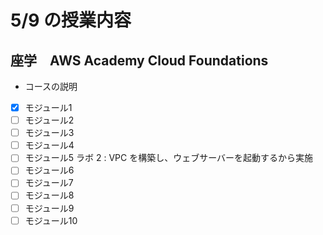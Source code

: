 # 5/9 の授業内容
## 座学　AWS Academy Cloud Foundations
* コースの説明
* [x] モジュール1
* [ ] モジュール2
* [ ] モジュール3
* [ ] モジュール4
* [ ] モジュール5 ラボ 2 : VPC を構築し、ウェブサーバーを起動するから実施
* [ ] モジュール6
* [ ] モジュール7
* [ ] モジュール8
* [ ] モジュール9
* [ ] モジュール10
